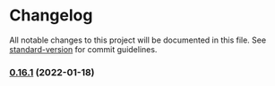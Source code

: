 # Changelog

All notable changes to this project will be documented in this file. See [standard-version](https://github.com/conventional-changelog/standard-version) for commit guidelines.

### [0.16.1](https://github.com/oleoneto/django-clite/compare/v0.16.0...v0.16.1) (2022-01-18)
